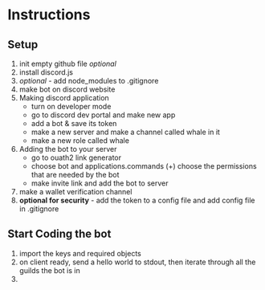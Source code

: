 # Instructions

## Setup

1. init empty github file  *optional*
2. install discord.js
3. *optional* - add node_modules to .gitignore
4. make bot on discord website 
5. Making discord application
	- turn on developer mode
	- go to discord dev portal and make new app
	- add a bot & save its token
	- make a new server and make a channel called whale in it
	- make a new role called whale
6. Adding the bot to your server
	- go to ouath2 link generator
	- choose bot and applications.commands
		(+) choose the permissions that are needed by the bot
	- make invite link and add the bot to server
7. make a wallet verification channel
8. **optional for security** -  add the token to a config file and add config file in .gitignore


## Start Coding the bot

1. import the keys and required objects
2. on client ready, send a hello world to stdout, then iterate through all the guilds the bot is in
3.